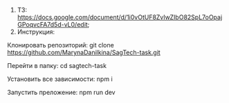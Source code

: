 1) ТЗ: https://docs.google.com/document/d/1i0vOtUF8ZvIwZIbO82SpL7oOpajGPoqvcFA7d5d-vL0/edit;
2) Инструкция:


Клонировать репозиторий: git clone https://github.com/MarynaDanilkina/SagTech-task.git


Перейти в папку: cd sagtech-task


Установить все зависимости: npm i


Запустить преложение: npm run dev
